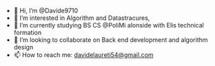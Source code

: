 - 👋 Hi, I’m @Davide9710
- 👀 I’m interested in Algorithm and Datastracures, 
- 🌱 I’m currently studying BS CS @PoliMi alonside with Elis technical formation
- 💞️ I’m looking to collaborate on Back end development and algorithm design
- 📫 How to reach me: davidelaureti54@gmail.com

<!---
Davide9710/Davide9710 is a ✨ special ✨ repository because its `README.md` (this file) appears on your GitHub profile.
You can click the Preview link to take a look at your changes.
--->
